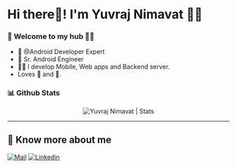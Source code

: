 # Hi there👋! I'm Yuvraj Nimavat 🙋‍♂️

### 🎍 Welcome to my hub 👨‍💻

- 👦 @Android Developer Expert 
- 💼 Sr. Android Engineer
- 👨‍💻 I develop Mobile, Web apps and Backend server.
- Loves 🎵 and 🎹.


### 📊 Github Stats
  <p align="center"> <img src="https://github-readme-stats.vercel.app/api?username=patilshreyas&count_private=true&show_icons=true&include_all_commits=true" alt=" Yuvraj Nimavat | Stats" />

---

## 🔗 Know more about me 

[![Mail](https://img.shields.io/badge/-Say%20Hi!-black?style=for-the-badge&logo=gmail)](mailto:nimavatyuvraj7@gmail.com)
[![Linkedin](https://img.shields.io/badge/-LinkedIn-black?style=for-the-badge&logo=Linkedin)](https://www.linkedin.com/feed/)
